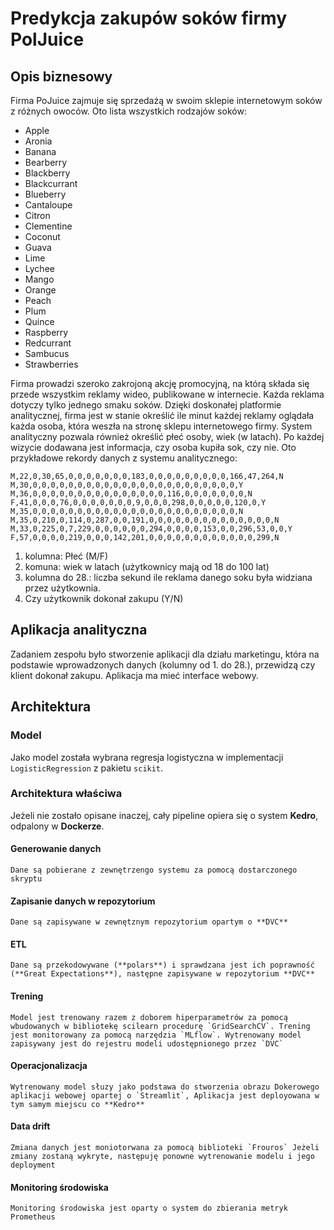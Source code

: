 # Predykcja zakupów soków firmy PolJuice

## Opis biznesowy
Firma PoJuice zajmuje się sprzedażą w swoim sklepie internetowym soków z różnych owoców. Oto lista wszystkich rodzajów soków:

- Apple
- Aronia
- Banana
- Bearberry
- Blackberry
- Blackcurrant
- Blueberry
- Cantaloupe
- Citron
- Clementine
- Coconut
- Guava
- Lime
- Lychee
- Mango
- Orange
- Peach
- Plum
- Quince
- Raspberry
- Redcurrant
- Sambucus
- Strawberries

Firma prowadzi szeroko zakrojoną akcję promocyjną, na którą składa się przede wszystkim reklamy wideo, publikowane w internecie. Każda reklama dotyczy tylko jednego smaku soków. Dzięki doskonałej platformie analitycznej, firma jest w stanie określić ile minut każdej reklamy oglądała każda osoba, która weszła na stronę sklepu internetowego firmy. System analityczny pozwala również określić płeć osoby, wiek (w latach). Po każdej wizycie dodawana jest informacja, czy osoba kupiła sok, czy nie.
Oto przykładowe rekordy danych z systemu analitycznego:

```
M,22,0,30,65,0,0,0,0,0,0,0,183,0,0,0,0,0,0,0,0,0,166,47,264,N
M,30,0,0,0,0,0,0,0,0,0,0,0,0,0,0,0,0,0,0,0,0,0,0,0,Y
M,36,0,0,0,0,0,0,0,0,0,0,0,0,0,0,0,116,0,0,0,0,0,0,0,N
F,41,0,0,0,76,0,0,0,0,0,0,0,9,0,0,0,298,0,0,0,0,0,120,0,Y
M,35,0,0,0,0,0,0,0,0,0,0,0,0,0,0,0,0,0,0,0,0,0,0,0,N
M,35,0,210,0,114,0,287,0,0,191,0,0,0,0,0,0,0,0,0,0,0,0,0,0,N
M,33,0,225,0,7,229,0,0,0,0,0,0,294,0,0,0,0,153,0,0,296,53,0,0,Y
F,57,0,0,0,0,219,0,0,0,142,201,0,0,0,0,0,0,0,0,0,0,0,0,299,N
```

1. kolumna: Płeć (M/F)
2. komuna: wiek w latach (użytkownicy mają od 18 do 100 lat)
3. kolumna do 28.: liczba sekund ile reklama danego soku była widziana przez użytkownia.
29. Czy użytkownik dokonał zakupu (Y/N)

## Aplikacja analityczna
Zadaniem zespołu było stworzenie aplikacji dla działu marketingu, która na podstawie wprowadzonych danych (kolumny od 1. do 28.), przewidzą czy klient dokonał zakupu. Aplikacja ma mieć interface webowy.

## Architektura
### Model
Jako model została wybrana regresja logistyczna w implementacji `LogisticRegression` z pakietu `scikit`.
### Architektura właściwa
Jeżeli nie zostało opisane inaczej, cały pipeline opiera się o system **Kedro**, odpalony w **Dockerze**.
#### Generowanie danych
	Dane są pobierane z zewnętrzengo systemu za pomocą dostarczonego skryptu
#### Zapisanie danych w repozytorium
	Dane są zapisywane w zewnętznym repozytorium opartym o **DVC**
#### ETL
	Dane są przekodowywane (**polars**) i sprawdzana jest ich poprawność (**Great Expectations**), następne zapisywane w repozytorium **DVC**
#### Trening
	Model jest trenowany razem z doborem hiperparametrów za pomocą wbudowanych w bibliotekę scilearn procedurę `GridSearchCV`. Trening jest monitorowany za pomocą narzędzia `MLflow`. Wytrenowany model zapisywany jest do rejestru modeli udostępnionego przez `DVC`
#### Operacjonalizacja
	Wytrenowany model słuzy jako podstawa do stworzenia obrazu Dokerowego aplikacji webowej opartej o `Streamlit`, Aplikacja jest deployowana w tym samym miejscu co **Kedro**
#### Data drift
	Zmiana danych jest moniotorwana za pomocą biblioteki `Frouros` Jeżeli zmiany zostaną wykryte, następuję ponowne wytrenowanie modelu i jego deployment
#### Monitoring środowiska
	Monitoring środowiska jest oparty o system do zbierania metryk Prometheus
	